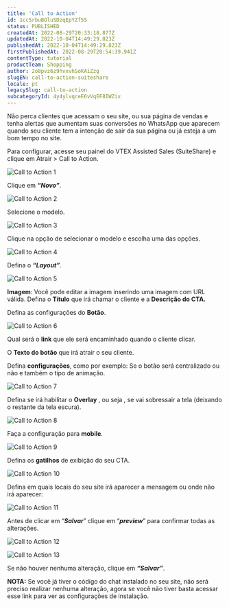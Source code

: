 ```yaml
---
title: 'Call to Action'
id: 1ccSrbuBOluSDzqEpYZf5S
status: PUBLISHED
createdAt: 2022-08-29T20:33:18.877Z
updatedAt: 2022-10-04T14:49:29.823Z
publishedAt: 2022-10-04T14:49:29.823Z
firstPublishedAt: 2022-08-29T20:54:39.941Z
contentType: tutorial
productTeam: Shopping
author: 2o8pvz6z9hvxvhSoKAiZzg
slugEN: call-to-action-suiteshare
locale: pt
legacySlug: call-to-action
subcategoryId: 4y4ylvqceE6vVqEF8IWZix
---
```


Não perca clientes que acessam o seu site, ou sua página de vendas e tenha alertas que aumentam suas conversões no WhatsApp que aparecem quando seu cliente tem a intenção de sair da sua página ou já esteja a um bom tempo no site. 

Para configurar, acesse seu painel do VTEX Assisted Sales (SuiteShare) e clique em Atrair > Call to Action.

![Call to Action 1](https://raw.githubusercontent.com/vtexdocs/help-center-content/refs/heads/main/docs/pt/tutorials/Conversational%20Commerce/VTEX%20Assisted%20Sales%20(SuiteShare)/call-to-action-suiteshare_1.png)

Clique em _**“Novo”**_.

![Call to Action 2](https://raw.githubusercontent.com/vtexdocs/help-center-content/refs/heads/main/docs/pt/tutorials/Conversational%20Commerce/VTEX%20Assisted%20Sales%20(SuiteShare)/call-to-action-suiteshare_2.png)

Selecione o modelo.

![Call to Action 3](https://raw.githubusercontent.com/vtexdocs/help-center-content/refs/heads/main/docs/pt/tutorials/Conversational%20Commerce/VTEX%20Assisted%20Sales%20(SuiteShare)/call-to-action-suiteshare_3.png)

Clique na opção de selecionar o modelo e escolha uma das opções.

![Call to Action 4](https://raw.githubusercontent.com/vtexdocs/help-center-content/refs/heads/main/docs/pt/tutorials/Conversational%20Commerce/VTEX%20Assisted%20Sales%20(SuiteShare)/call-to-action-suiteshare_4.png)

Defina o _**“Layout”**_.

![Call to Action 5](https://raw.githubusercontent.com/vtexdocs/help-center-content/refs/heads/main/docs/pt/tutorials/Conversational%20Commerce/VTEX%20Assisted%20Sales%20(SuiteShare)/call-to-action-suiteshare_5.png)

**Imagem**: Você pode editar a imagem inserindo uma imagem com URL válida. Defina o **Título** que irá chamar o cliente e a **Descrição do CTA.** 

Defina as configurações do **Botão**. 

![Call to Action 6](https://raw.githubusercontent.com/vtexdocs/help-center-content/refs/heads/main/docs/pt/tutorials/Conversational%20Commerce/VTEX%20Assisted%20Sales%20(SuiteShare)/call-to-action-suiteshare_6.png)

Qual será o **link** que ele será encaminhado quando o cliente clicar. 

O **Texto do botão** que irá atrair o seu cliente. 

Defina **configurações**, como por exemplo: Se o botão será centralizado ou não e também o tipo de animação.

![Call to Action  7](https://raw.githubusercontent.com/vtexdocs/help-center-content/refs/heads/main/docs/pt/tutorials/Conversational%20Commerce/VTEX%20Assisted%20Sales%20(SuiteShare)/call-to-action-suiteshare_7.png)

Defina se irá habilitar o **Overlay** , ou seja , se vai sobressair a tela (deixando o restante da tela escura). 

![Call to Action 8](https://raw.githubusercontent.com/vtexdocs/help-center-content/refs/heads/main/docs/pt/tutorials/Conversational%20Commerce/VTEX%20Assisted%20Sales%20(SuiteShare)/call-to-action-suiteshare_8.png)

Faça a configuração para **mobile**.

![Call to Action 9](https://raw.githubusercontent.com/vtexdocs/help-center-content/refs/heads/main/docs/pt/tutorials/Conversational%20Commerce/VTEX%20Assisted%20Sales%20(SuiteShare)/call-to-action-suiteshare_9.png)

Defina os **gatilhos** de exibição do seu CTA.

![Call to Action 10](https://raw.githubusercontent.com/vtexdocs/help-center-content/refs/heads/main/docs/pt/tutorials/Conversational%20Commerce/VTEX%20Assisted%20Sales%20(SuiteShare)/call-to-action-suiteshare_10.png)

Defina em quais locais do seu site irá aparecer a mensagem ou onde não irá aparecer: 

![Call to Action 11](https://raw.githubusercontent.com/vtexdocs/help-center-content/refs/heads/main/docs/pt/tutorials/Conversational%20Commerce/VTEX%20Assisted%20Sales%20(SuiteShare)/call-to-action-suiteshare_11.png)

Antes de clicar em “_**Salvar**_” clique em “_**preview**_” para confirmar todas as alterações.

![Call to Action 12](https://raw.githubusercontent.com/vtexdocs/help-center-content/refs/heads/main/docs/pt/tutorials/Conversational%20Commerce/VTEX%20Assisted%20Sales%20(SuiteShare)/call-to-action-suiteshare_12.png)

![Call to Action 13](https://raw.githubusercontent.com/vtexdocs/help-center-content/refs/heads/main/docs/pt/tutorials/Conversational%20Commerce/VTEX%20Assisted%20Sales%20(SuiteShare)/call-to-action-suiteshare_13.png)

Se não houver nenhuma alteração, clique em _**“Salvar”**_. 

**NOTA:** Se você já tiver o código do chat instalado no seu site, não será preciso realizar nenhuma alteração, agora se você não tiver basta acessar esse link para ver as configurações de instalação.
